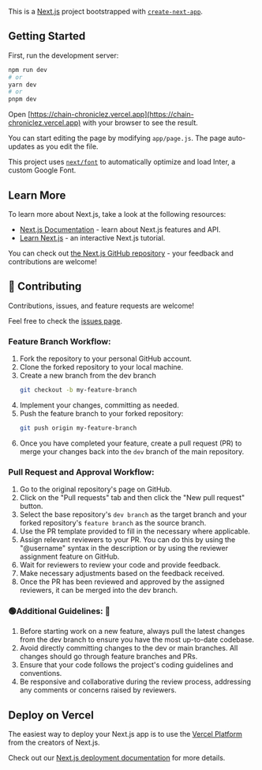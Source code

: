 This is a [Next.js](https://nextjs.org/) project bootstrapped with [`create-next-app`](https://github.com/vercel/next.js/tree/canary/packages/create-next-app).

## Getting Started

First, run the development server:

```bash
npm run dev
# or
yarn dev
# or
pnpm dev
```

Open [https://chain-chroniclez.vercel.app](https://chain-chroniclez.vercel.app) with your browser to see the result.

You can start editing the page by modifying `app/page.js`. The page auto-updates as you edit the file.

This project uses [`next/font`](https://nextjs.org/docs/basic-features/font-optimization) to automatically optimize and load Inter, a custom Google Font.

## Learn More

To learn more about Next.js, take a look at the following resources:

- [Next.js Documentation](https://nextjs.org/docs) - learn about Next.js features and API.
- [Learn Next.js](https://nextjs.org/learn) - an interactive Next.js tutorial.

You can check out [the Next.js GitHub repository](https://github.com/vercel/next.js/) - your feedback and contributions are welcome!

## 🤝 Contributing <a name="contributing"></a>

Contributions, issues, and feature requests are welcome!

Feel free to check the [issues page](../../issues/).
### Feature Branch Workflow:
1. Fork the repository to your personal GitHub account.
2. Clone the forked repository to your local machine.
3. Create a new branch from the dev branch
    ```bash
    git checkout -b my-feature-branch
    ```
5. Implement your changes, committing as needed.
6. Push the feature branch to your forked repository:
   ```bash
   git push origin my-feature-branch
   ```
7. Once you have completed your feature, create a pull request (PR) to merge your changes back into the `dev` branch of the main repository.

### Pull Request and Approval Workflow:
1. Go to the original repository's page on GitHub.
2. Click on the "Pull requests" tab and then click the "New pull request" button.
3. Select the base repository's `dev branch` as the target branch and your forked repository's `feature branch` as the source branch.
4. Use the PR template provided to fill in the necessary where applicable.
5. Assign relevant reviewers to your PR. You can do this by using the "@username" syntax in the description or by using the reviewer assignment feature on GitHub.
6. Wait for reviewers to review your code and provide feedback.
7. Make necessary adjustments based on the feedback received.
8. Once the PR has been reviewed and approved by the assigned reviewers, it can be merged into the dev branch.

### 🟢Additional Guidelines: 💯
1. Before starting work on a new feature, always pull the latest changes from the dev branch to ensure you have the most up-to-date codebase.
2. Avoid directly committing changes to the dev or main branches. All changes should go through feature branches and PRs.
3. Ensure that your code follows the project's coding guidelines and conventions.
4. Be responsive and collaborative during the review process, addressing any comments or concerns raised by reviewers.
   
## Deploy on Vercel

The easiest way to deploy your Next.js app is to use the [Vercel Platform](https://vercel.com/new?utm_medium=default-template&filter=next.js&utm_source=create-next-app&utm_campaign=create-next-app-readme) from the creators of Next.js.

Check out our [Next.js deployment documentation](https://nextjs.org/docs/deployment) for more details.



<!-- 
<div className={classes.blog_card}>
      <Link href={`/blog/${_id}`}>
      <div className={classes.blog_card-image}>
          <Image src={imageUrl} width="350" height="350" />
      </div>
      
          <div className={classes.blog_card-content}>
            <h3 className={classes.blog_card-title}>{title}</h3>
            <p className={classes.blog_card-describtion}>{desc}</p>
            <span>Created By: <span>1th of January</span></span>
          </div>
          <div className={classes.blog_card-likes}>
            {blogLikes} {" "} {isLiked
              ? (<AiFillLike onClick={handleLike} size={20} />)
              : (<AiOutlineLike onClick={handleLike} size={20} />)}
          </div>
         </Link>
    </div> -->